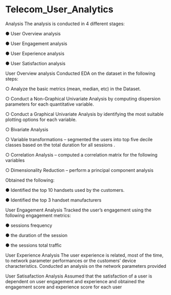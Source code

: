 # Telecom_User_Analytics
Analysis
The analysis is conducted in 4 different stages:

● User Overview analysis

● User Engagement analysis

● User Experience analysis

● User Satisfaction analysis

User Overview analysis
Conducted EDA on the dataset in the following steps:

○ Analyze the basic metrics (mean, median, etc) in the Dataset.

○ Conduct a Non-Graphical Univariate Analysis by computing dispersion parameters for each quantitative variable.

○ Conduct a Graphical Univariate Analysis by identifying the most suitable plotting options for each variable.

○ Bivariate Analysis

○ Variable transformations – segmented the users into top five decile classes based on the total duration for all sessions .

○ Correlation Analysis – computed a correlation matrix for the following variables

○ Dimensionality Reduction – perform a principal component analysis

Obtained the following:

● Identified the top 10 handsets used by the customers.

● Identified the top 3 handset manufacturers

User Engagement Analysis
Tracked the user’s engagement using the following engagement metrics:

● sessions frequency

● the duration of the session

● the sessions total traffic

User Experience Analysis
The user experience is related, most of the time, to network parameter performances or the customers’ device characteristics.
Conducted an analysis on the network parameters provided

User Satisafaction Analysis
Assumed that the satisfaction of a user is dependent on user engagement and experience and obtained the engagement score and experience score for each user
